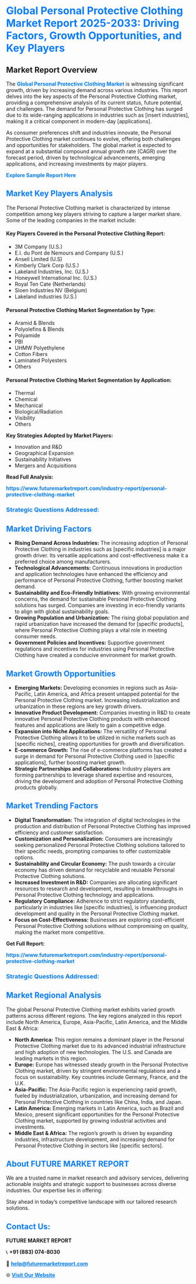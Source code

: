 <h1 style="color: #007BFF;">Global Personal Protective Clothing Market Report 2025-2033: Driving Factors, Growth Opportunities, and Key Players</h1>

<section id="overview">
<h2>Market Report Overview</h2>
<p>The <a href="https://www.futuremarketreport.com/industry-report/personal-protective-clothing-market" style="color: #007BFF; text-decoration: none;"><strong>Global Personal Protective Clothing Market</strong></a> is witnessing significant growth, driven by increasing demand across various industries. This report delves into the key aspects of the Personal Protective Clothing market, providing a comprehensive analysis of its current status, future potential, and challenges. The demand for Personal Protective Clothing has surged due to its wide-ranging applications in industries such as [insert industries], making it a critical component in modern-day [applications].</p>
<p>As consumer preferences shift and industries innovate, the Personal Protective Clothing market continues to evolve, offering both challenges and opportunities for stakeholders. The global market is expected to expand at a substantial compound annual growth rate (CAGR) over the forecast period, driven by technological advancements, emerging applications, and increasing investments by major players.</p>
</section>

<section id="overview">
<p><a href="https://www.futuremarketreport.com/request-sample/reportId=53803" style="color: #007BFF; text-decoration: none;"><strong>Explore Sample Report Here</strong></a></p>
</section>

<section id="key-players">
<h2 style="color: #007BFF;">Market Key Players Analysis</h2>
<p>The Personal Protective Clothing market is characterized by intense competition among key players striving to capture a larger market share. Some of the leading companies in the market include:</p>
<h4>Key Players Covered in the Personal Protective Clothing Report:</h4>
<ul><li>3M Company (U.S.)</li><li>E.I. du Pont de Nemours and Company (U.S.)</li><li>Ansell Limited (U.S)</li><li>Kimberly Clark Corp (U.S.)</li><li>Lakeland Industries, Inc. (U.S.)</li><li>Honeywell International Inc. (U.S.)</li><li>Royal Ten Cate (Netherlands)</li><li>Sioen Industries NV (Belgium)</li><li>Lakeland industries (U.S.)</li></ul>
<h4>Personal Protective Clothing Market Segmentation by Type:</h4>
<ul><li>Aramid &amp; Blends</li><li>Polyolefins &amp; Blends</li><li>Polyamide</li><li>PBI</li><li>UHMW Polyethylene</li><li>Cotton Fibers</li><li>Laminated Polyesters</li><li>Others</li></ul>

<h4>Personal Protective Clothing Market Segmentation by Application:</h4>
<ul><li>Thermal</li><li>Chemical</li><li>Mechanical</li><li>Biological/Radiation</li><li>Visibility</li><li>Others</li></ul>
<p><strong>Key Strategies Adopted by Market Players:</strong></p>
<ul>
<li>Innovation and R&D</li>
<li>Geographical Expansion</li>
<li>Sustainability Initiatives</li>
<li>Mergers and Acquisitions</li>
</ul>
</section>

<section>
<p><strong>Read Full Analysis: </strong></p><a href="https://www.futuremarketreport.com/industry-report/personal-protective-clothing-market" style="color: #007BFF; text-decoration: none;"><strong>https://www.futuremarketreport.com/industry-report/personal-protective-clothing-market</strong></a>
<h3 style="color: #007BFF;">Strategic Questions Addressed:</h3>
</section>

<section id="driving-factors">
<h2 style="color: #007BFF;">Market Driving Factors</h2>
<ul>
<li><strong>Rising Demand Across Industries:</strong> The increasing adoption of Personal Protective Clothing in industries such as [specific industries] is a major growth driver. Its versatile applications and cost-effectiveness make it a preferred choice among manufacturers.</li>
<li><strong>Technological Advancements:</strong> Continuous innovations in production and application technologies have enhanced the efficiency and performance of Personal Protective Clothing, further boosting market demand.</li>
<li><strong>Sustainability and Eco-Friendly Initiatives:</strong> With growing environmental concerns, the demand for sustainable Personal Protective Clothing solutions has surged. Companies are investing in eco-friendly variants to align with global sustainability goals.</li>
<li><strong>Growing Population and Urbanization:</strong> The rising global population and rapid urbanization have increased the demand for [specific products], where Personal Protective Clothing plays a vital role in meeting consumer needs.</li>
<li><strong>Government Policies and Incentives:</strong> Supportive government regulations and incentives for industries using Personal Protective Clothing have created a conducive environment for market growth.</li>
</ul>
</section>

<section id="growth-opportunities">
<h2 style="color: #007BFF;">Market Growth Opportunities</h2>
<ul>
<li><strong>Emerging Markets:</strong> Developing economies in regions such as Asia-Pacific, Latin America, and Africa present untapped potential for the Personal Protective Clothing market. Increasing industrialization and urbanization in these regions are key growth drivers.</li>
<li><strong>Innovative Product Development:</strong> Companies investing in R&D to create innovative Personal Protective Clothing products with enhanced features and applications are likely to gain a competitive edge.</li>
<li><strong>Expansion into Niche Applications:</strong> The versatility of Personal Protective Clothing allows it to be utilized in niche markets such as [specific niches], creating opportunities for growth and diversification.</li>
<li><strong>E-commerce Growth:</strong> The rise of e-commerce platforms has created a surge in demand for Personal Protective Clothing used in [specific applications], further boosting market growth.</li>
<li><strong>Strategic Partnerships and Collaborations:</strong> Industry players are forming partnerships to leverage shared expertise and resources, driving the development and adoption of Personal Protective Clothing products globally.</li>
</ul>
</section>

<section id="trending-factors">
<h2 style="color: #007BFF;">Market Trending Factors</h2>
<ul>
<li><strong>Digital Transformation:</strong> The integration of digital technologies in the production and distribution of Personal Protective Clothing has improved efficiency and customer satisfaction.</li>
<li><strong>Customization and Personalization:</strong> Consumers are increasingly seeking personalized Personal Protective Clothing solutions tailored to their specific needs, prompting companies to offer customizable options.</li>
<li><strong>Sustainability and Circular Economy:</strong> The push towards a circular economy has driven demand for recyclable and reusable Personal Protective Clothing solutions.</li>
<li><strong>Increased Investment in R&D:</strong> Companies are allocating significant resources to research and development, resulting in breakthroughs in Personal Protective Clothing technology and applications.</li>
<li><strong>Regulatory Compliance:</strong> Adherence to strict regulatory standards, particularly in industries like [specific industries], is influencing product development and quality in the Personal Protective Clothing market.</li>
<li><strong>Focus on Cost-Effectiveness:</strong> Businesses are exploring cost-efficient Personal Protective Clothing solutions without compromising on quality, making the market more competitive.</li>
</ul>
</section>

<section>
<p><strong>Get Full Report: </strong></p><a href="https://www.futuremarketreport.com/industry-report/personal-protective-clothing-market" style="color: #007BFF; text-decoration: none;"><strong>https://www.futuremarketreport.com/industry-report/personal-protective-clothing-market</strong></a>
<h3 style="color: #007BFF;">Strategic Questions Addressed:</h3>
</section>


<section id="regional-analysis">
<h2 style="color: #007BFF;">Market Regional Analysis</h2>
<p>The global Personal Protective Clothing market exhibits varied growth patterns across different regions. The key regions analyzed in this report include North America, Europe, Asia-Pacific, Latin America, and the Middle East & Africa:</p>
<ul>
<li><strong>North America:</strong> This region remains a dominant player in the Personal Protective Clothing market due to its advanced industrial infrastructure and high adoption of new technologies. The U.S. and Canada are leading markets in this region.</li>
<li><strong>Europe:</strong> Europe has witnessed steady growth in the Personal Protective Clothing market, driven by stringent environmental regulations and a focus on sustainability. Key countries include Germany, France, and the U.K.</li>
<li><strong>Asia-Pacific:</strong> The Asia-Pacific region is experiencing rapid growth, fueled by industrialization, urbanization, and increasing demand for Personal Protective Clothing in countries like China, India, and Japan.</li>
<li><strong>Latin America:</strong> Emerging markets in Latin America, such as Brazil and Mexico, present significant opportunities for the Personal Protective Clothing market, supported by growing industrial activities and investments.</li>
<li><strong>Middle East & Africa:</strong> The region’s growth is driven by expanding industries, infrastructure development, and increasing demand for Personal Protective Clothing in sectors like [specific sectors].</li>
</ul>
</section>

<footer>
<h2 style="color: #007BFF;">About FUTURE MARKET REPORT</h2>
<p>We are a trusted name in market research and advisory services, delivering actionable insights and strategic support to businesses across diverse industries. Our expertise lies in offering:</p>

<p>Stay ahead in today’s competitive landscape with our tailored research solutions.</p>

<h2 style="color: #007BFF;">Contact Us:</h2>
<p><strong>FUTURE MARKET REPORT</strong></p>
<p>📞 <strong>+91 (883) 074-8030</strong></p>
<p>📧 <strong><a href="mailto:help@futuremarketreport.com" style="color: #007BFF;">help@futuremarketreport.com</a></strong></p>
<p>🌐 <strong><a href="https://www.futuremarketreport.com/" style="color: #007BFF;">Visit Our Website</a></strong></p>
</footer>